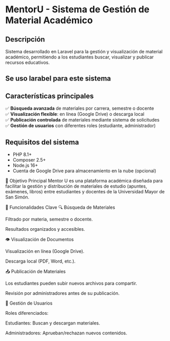 # MentorU - Sistema de Gestión de Material Académico

## Descripción
Sistema desarrollado en Laravel para la gestión y visualización de material académico, permitiendo a los estudiantes buscar, visualizar y publicar recursos educativos.

## Se uso larabel para este sistema

## Características principales
✅ **Búsqueda avanzada** de materiales por carrera, semestre o docente  
✅ **Visualización flexible**: en línea (Google Drive) o descarga local  
✅ **Publicación controlada** de materiales mediante sistema de solicitudes  
✅ **Gestión de usuarios** con diferentes roles (estudiante, administrador)  

## Requisitos del sistema
- PHP 8.1+
- Composer 2.5+
- Node.js 16+
- Cuenta de Google Drive para almacenamiento en la nube (opcional)

🔹 Objetivo Principal
Mentor U es una plataforma académica diseñada para facilitar la gestión y distribución de materiales de estudio (apuntes, exámenes, libros) entre estudiantes y docentes de la Universidad Mayor de San Simón.

🔹 Funcionalidades Clave
🔍 Búsqueda de Materiales

Filtrado por materia, semestre o docente.

Resultados organizados y accesibles.

👁️ Visualización de Documentos

Visualización en línea (Google Drive).

Descarga local (PDF, Word, etc.).

📤 Publicación de Materiales

Los estudiantes pueden subir nuevos archivos para compartir.

Revisión por administradores antes de su publicación.

👥 Gestión de Usuarios

Roles diferenciados:

Estudiantes: Buscan y descargan materiales.

Administradores: Aprueban/rechazan nuevos contenidos.
